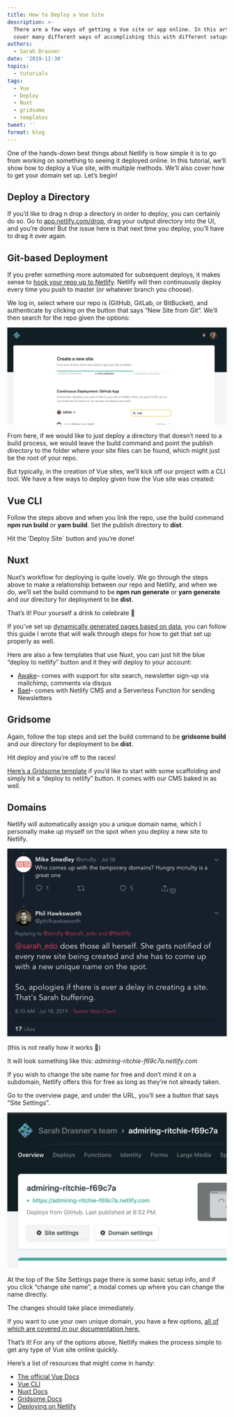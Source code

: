 ```yaml
---
title: How to Deploy a Vue Site
description: >-
  There are a few ways of getting a Vue site or app online. In this article, we
  cover many different ways of accomplishing this with different setups.
authors:
  - Sarah Drasner
date: '2019-11-30'
topics:
  - tutorials
tags:
  - Vue
  - Deploy
  - Nuxt
  - gridsome
  - templates
tweet: ''
format: blog
---
```

One of the hands-down best things about Netlify is how simple it is to go from working on something to seeing it deployed online. In this tutorial, we’ll show how to deploy a Vue site, with multiple methods. We’ll also cover how to get your domain set up. Let’s begin!

## Deploy a Directory

If you’d like to drag n drop a directory in order to deploy, you can certainly do so. Go to [app.netlify.com/drop](https://app.netlify.com/drop), drag your output directory into the UI, and you’re done! But the issue here is that next time you deploy, you’ll have to drag it over again. 

## Git-based Deployment

If you prefer something more automated for subsequent deploys, it makes sense to [hook your repo up to Netlify](https://docs.netlify.com/configure-builds/get-started/#basic-build-settings). Netlify will then continuously deploy every time you push to master (or whatever branch you choose).

We log in, select where our repo is (GitHub, GitLab, or BitBucket), and authenticate by clicking on the button that says “New Site from Git”. We’ll then search for the repo given the options:

![New site from git view in the Netlify Dashboard](/v3/img/blog/screen-shot-2019-11-21-at-8.46.49-pm.png)

From here, if we would like to just deploy a directory that doesn’t need to a build process, we would leave the build command and point the publish directory to the folder where your site files can be found, which might just be the root of your repo.

But typically, in the creation of Vue sites, we’ll kick off our project with a CLI tool. We have a few ways to deploy given how the Vue site was created:

## Vue CLI

Follow the steps above and when you link the repo, use the build command **npm run build** or **yarn build**. Set the publish directory to **dist**.

Hit the ‘Deploy Site` button and you’re done!

## Nuxt

Nuxt’s workflow for deploying is quite lovely. We go through the steps above to make a relationship between our repo and Netlify, and when we do, we’ll set the build command to be **npm run generate** or **yarn generate** and our directory for deployment to be **dist**.

That’s it! Pour yourself a drink to celebrate 🍻

If you’ve set up [dynamically generated pages based on data](https://css-tricks.com/creating-dynamic-routes-in-a-nuxt-application/), you can follow this guide I wrote that will walk through steps for how to get that set up properly as well.

Here are also a few templates that use Nuxt, you can just hit the blue “deploy to netlify” button and it they will deploy to your account:

* [Awake](https://templates.netlify.com/template/awake-blog-template-nuxt/)– comes with support for site search, newsletter sign-up via mailchimp, comments via disqus
* [Bael](https://templates.netlify.com/template/nuxt-bael-blog-template/)– comes with Netlify CMS and a Serverless Function for sending Newsletters

## Gridsome

Again, follow the top steps and set the build command to be **gridsome build** and our directory for deployment to be **dist**.

Hit deploy and you’re off to the races!

[Here’s a Gridsome template](https://templates.netlify.com/template/netlifycms-gridsome/) if you’d like to start with some scaffolding and simply hit a “deploy to netlify” button. It comes with our CMS baked in as well.

## Domains

Netlify will automatically assign you a unique domain name, which I personally make up myself on the spot when you deploy a new site to Netlify.

![Phil Hawksworth on twitter saying that Sarah thinks up all the site names herself every time a new site is created. And if there's a delay it's called Sarah buffering](/v3/img/blog/buffering.png)

(this is not really how it works 🙂)

It will look something like this: _admiring-ritchie-f69c7a.netlify.com_

If you wish to change the site name for free and don’t mind it on a subdomain, Netlify offers this for free as long as they’re not already taken.

Go to the overview page, and under the URL, you’ll see a button that says “Site Settings”. 

![Site settings in the Netlify dashboard](/v3/img/blog/site-settings.png)

At the top of the Site Settings page there is some basic setup info, and if you click “change site name”, a modal comes up where you can change the name directly.

The changes should take place immediately.

If you want to use your own unique domain, you have a few options, [all of which are covered in our documentation here.](https://docs.netlify.com/domains-https/custom-domains/#assign-a-domain-to-a-site)

That’s it! For any of the options above, Netlify makes the process simple to get any type of Vue site online quickly.

Here’s a list of resources that might come in handy:

* [The official Vue Docs](https://vuejs.org/v2/guide/)
* [Vue CLI](https://cli.vuejs.org/)
* [Nuxt Docs](https://nuxtjs.org/)
* [Gridsome Docs](https://gridsome.org/)
* [Deploying on Netlify](https://www.netlify.com/blog/2016/09/29/a-step-by-step-guide-deploying-on-netlify/)

